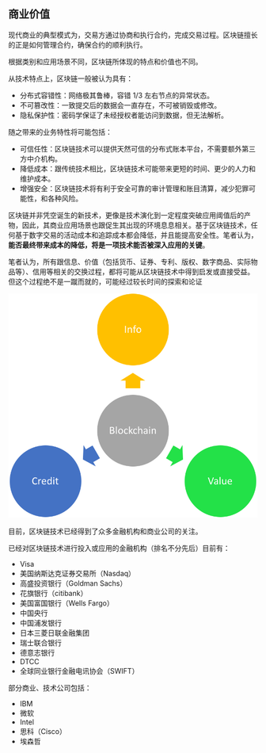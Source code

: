 ## 商业价值

现代商业的典型模式为，交易方通过协商和执行合约，完成交易过程。区块链擅长的正是如何管理合约，确保合约的顺利执行。

根据类别和应用场景不同，区块链所体现的特点和价值也不同。

从技术特点上，区块链一般被认为具有：

* 分布式容错性：网络极其鲁棒，容错 1/3 左右节点的异常状态。
* 不可篡改性：一致提交后的数据会一直存在，不可被销毁或修改。
* 隐私保护性：密码学保证了未经授权者能访问到数据，但无法解析。

随之带来的业务特性将可能包括：

* 可信任性：区块链技术可以提供天然可信的分布式账本平台，不需要额外第三方中介机构。 
* 降低成本：跟传统技术相比，区块链技术可能带来更短的时间、更少的人力和维护成本。
* 增强安全：区块链技术将有利于安全可靠的审计管理和账目清算，减少犯罪可能性，和各种风险。

区块链并非凭空诞生的新技术，更像是技术演化到一定程度突破应用阈值后的产物，因此，其商业应用场景也跟促生其出现的环境息息相关。基于区块链技术，任何基于数字交易的活动成本和追踪成本都会降低，并且能提高安全性。笔者认为，**能否最终带来成本的降低，将是一项技术能否被深入应用的关键**。

笔者认为，所有跟信息、价值（包括货币、证券、专利、版权、数字商品、实际物品等）、信用等相关的交换过程，都将可能从区块链技术中得到启发或直接受益。但这个过程绝不是一蹴而就的，可能经过较长时间的探索和论证

![](_images/application_circle.png)

目前，区块链技术已经得到了众多金融机构和商业公司的关注。

已经对区块链技术进行投入或应用的金融机构（排名不分先后）目前有：

* Visa
* 美国纳斯达克证券交易所（Nasdaq）
* 高盛投资银行（Goldman Sachs）
* 花旗银行（citibank）
* 美国富国银行（Wells Fargo）
* 中国央行
* 中国浦发银行
* 日本三菱日联金融集团
* 瑞士联合银行
* 德意志银行
* DTCC
* 全球同业银行金融电讯协会（SWIFT）

部分商业、技术公司包括：

* IBM
* 微软
* Intel
* 思科（Cisco）
* 埃森哲

